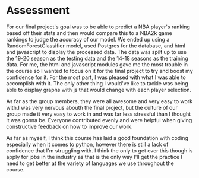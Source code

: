 # Assessment

For our final project's goal was to be able to predict a NBA player's ranking based off their stats and then would compare this to a NBA2k game rankings to judge the accuracy of our model.
We ended up using a RandomForestClassifier model, used Postgres for the database, and html and javascript to display the processed data.
The data was spilt up to use the 19-20 season as the testing data and the 14-18 seasons as the training data. 
For me, the html and javascript modules gave me the most trouble in the course so I wanted to focus on it for the final project to try and boost my confidence for it.
For the most part, I was pleased with what I was able to accomplish with it. The only other thing I would've like to tackle was being able to display graphs with js that would change with each player selection.

As far as the group members, they were all awesome and very easy to work with.I was very nervous abouth the final project, but the culture of our group made it very easy to work in and was far less stressful than I thought it was gonna be.
Everyone contributed evenly and were helpful when giving constructive feedback on how to improve our work.

As far as myself, I think this course has laid a good foundation with coding especially when it comes to python, however there is still a lack of confidence that I'm struggling with.
I think the only to get over this though is apply for jobs in the industry as that is the only way I'll get the practice I need to get better at the variety of languages we use throughout the course. 
